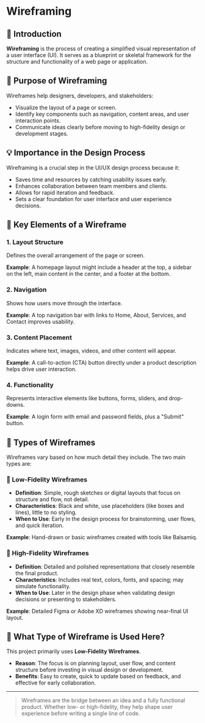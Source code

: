 # Wireframing

## 📌 Introduction

**Wireframing** is the process of creating a simplified visual representation of a user interface (UI). It serves as a blueprint or skeletal framework for the structure and functionality of a web page or application.

## 🎯 Purpose of Wireframing

Wireframes help designers, developers, and stakeholders:

- Visualize the layout of a page or screen.
- Identify key components such as navigation, content areas, and user interaction points.
- Communicate ideas clearly before moving to high-fidelity design or development stages.

## 💡 Importance in the Design Process

Wireframing is a crucial step in the UI/UX design process because it:

- Saves time and resources by catching usability issues early.
- Enhances collaboration between team members and clients.
- Allows for rapid iteration and feedback.
- Sets a clear foundation for user interface and user experience decisions.

## 🧩 Key Elements of a Wireframe

### 1. **Layout Structure**

Defines the overall arrangement of the page or screen.

**Example**: A homepage layout might include a header at the top, a sidebar on the left, main content in the center, and a footer at the bottom.

### 2. **Navigation**

Shows how users move through the interface.

**Example**: A top navigation bar with links to Home, About, Services, and Contact improves usability.

### 3. **Content Placement**

Indicates where text, images, videos, and other content will appear.

**Example**: A call-to-action (CTA) button directly under a product description helps drive user interaction.

### 4. **Functionality**

Represents interactive elements like buttons, forms, sliders, and drop-downs.

**Example**: A login form with email and password fields, plus a "Submit" button.

## 🧱 Types of Wireframes

Wireframes vary based on how much detail they include. The two main types are:

### 🔹 Low-Fidelity Wireframes

- **Definition**: Simple, rough sketches or digital layouts that focus on structure and flow, not detail.
- **Characteristics**: Black and white, use placeholders (like boxes and lines), little to no styling.
- **When to Use**: Early in the design process for brainstorming, user flows, and quick iteration.

**Example**: Hand-drawn or basic wireframes created with tools like Balsamiq.

### 🔸 High-Fidelity Wireframes

- **Definition**: Detailed and polished representations that closely resemble the final product.
- **Characteristics**: Includes real text, colors, fonts, and spacing; may simulate functionality.
- **When to Use**: Later in the design phase when validating design decisions or presenting to stakeholders.

**Example**: Detailed Figma or Adobe XD wireframes showing near-final UI layout.

## 🧾 What Type of Wireframe is Used Here?

This project primarily uses **Low-Fidelity Wireframes**.

- **Reason**: The focus is on planning layout, user flow, and content structure before investing in visual design or development.
- **Benefits**: Easy to create, quick to update based on feedback, and effective for early collaboration.

---

> Wireframes are the bridge between an idea and a fully functional product. Whether low- or high-fidelity, they help shape user experience before writing a single line of code.

